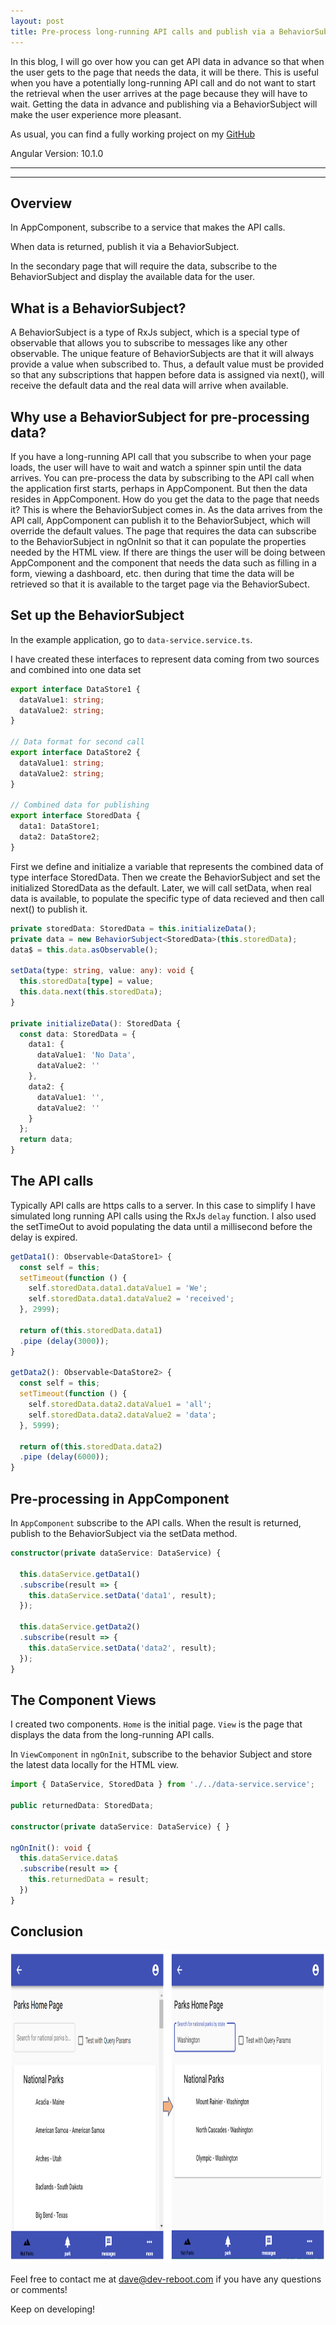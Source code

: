 ```yaml
---
layout: post
title: Pre-process long-running API calls and publish via a BehaviorSubject in Angular
---
```


In this blog, I will go over how you can get API data in advance so that when the user gets to the page that needs the data, it will be there.
This is useful when you have a potentially long-running API call and do not want to start the retrieval when the user arrives at the page
because they will have to wait.  Getting the data in advance and publishing via a BehaviorSubject will make the user experience more pleasant.

As usual, you can find a fully working project on my [GitHub](https://github.com/DaveStaudenmaier/preprocess-API-calls)

Angular Version: 10.1.0

----
****
## Overview

In AppComponent, subscribe to a service that makes the API calls. 

When data is returned, publish it via a BehaviorSubject.

In the secondary page that will require the data, subscribe to the BehaviorSubject and display the available data for the user.

## What is a BehaviorSubject?

A BehaviorSubject is a type of RxJs subject, which is a special type of observable that allows you to subscribe to messages like any other observable.  The unique feature of BehaviorSubjects are that it will always provide a value when subscribed to.  Thus, a default value must be provided so that any subscriptions that happen before data is assigned via next(), will receive the default data and the real data will arrive when available. 

## Why use a BehaviorSubject for pre-processing data?

If you have a long-running API call that you subscribe to when your page loads, the user will have to wait and watch a spinner spin until the data arrives.  You can pre-process the data by subscribing to the API call when the application first starts, perhaps in AppComponent.  But then the data resides in AppComponent.  How do you get the data to the page that needs it?  This is where the BehaviorSubject comes in.   As the data arrives from the API call, AppComponent can publish it to the BehaviorSubject, which will override the default values.   The page that requires the data can subscribe to the BehaviorSubject in ngOnInit so that it can populate the properties needed by the HTML view.  If there are things the user will be doing between AppComponent and the component that needs the data such as filling in a form, viewing a dashboard, etc. then during that time the data will be retrieved so that it is available to the target page via the BehaviorSubect.

## Set up the BehaviorSubject

In the example application, go to `data-service.service.ts`. 

I have created these interfaces to represent data coming from two sources and combined into one data set
``` typescript
export interface DataStore1 {
  dataValue1: string;
  dataValue2: string;
}

// Data format for second call
export interface DataStore2 {
  dataValue1: string;
  dataValue2: string;
}

// Combined data for publishing
export interface StoredData {
  data1: DataStore1;
  data2: DataStore2;
}
```

First we define and initialize a variable that represents the combined data of type interface StoredData.   Then we create the BehaviorSubject and set the initialized StoredData as the default.   Later, we will call setData, when real data is available, to populate the specific type of data recieved and then call next() to publish it.

``` typescript
private storedData: StoredData = this.initializeData();
private data = new BehaviorSubject<StoredData>(this.storedData);
data$ = this.data.asObservable();

setData(type: string, value: any): void {
  this.storedData[type] = value;
  this.data.next(this.storedData);
}

private initializeData(): StoredData {
  const data: StoredData = {
    data1: {
      dataValue1: 'No Data',
      dataValue2: ''
    },
    data2: {
      dataValue1: '',
      dataValue2: ''
    }
  };
  return data;
}
```

## The API calls

Typically API calls are https calls to a server.  In this case to simplify I have simulated long running API calls using the RxJs `delay` function.  I also used the setTimeOut to avoid populating the data until a millisecond before the delay is expired.

``` typescript
getData1(): Observable<DataStore1> {
  const self = this;
  setTimeout(function () {
    self.storedData.data1.dataValue1 = 'We';
    self.storedData.data1.dataValue2 = 'received';
  }, 2999);

  return of(this.storedData.data1)
  .pipe (delay(3000));
}

getData2(): Observable<DataStore2> {
  const self = this;
  setTimeout(function () {
    self.storedData.data2.dataValue1 = 'all';
    self.storedData.data2.dataValue2 = 'data';
  }, 5999);

  return of(this.storedData.data2)
  .pipe (delay(6000));
}
```

## Pre-processing in AppComponent

In `AppComponent` subscribe to the API calls.   When the result is returned, publish to the BehaviorSubject via the setData method.

``` typescript
constructor(private dataService: DataService) {

  this.dataService.getData1()
  .subscribe(result => {
    this.dataService.setData('data1', result);
  });

  this.dataService.getData2()
  .subscribe(result => {
    this.dataService.setData('data2', result);
  });
}
```

## The Component Views

I created two components.  `Home` is the initial page.  `View` is the page that displays the data from the long-running API calls. 

In `ViewComponent` in `ngOnInit`, subscribe to the behavior Subject and store the latest data locally for the HTML view.

``` typescript
import { DataService, StoredData } from './../data-service.service';

public returnedData: StoredData;

constructor(private dataService: DataService) { }
            
ngOnInit(): void {
  this.dataService.data$
  .subscribe(result => {
    this.returnedData = result;
  })
}
```
## Conclusion
<img src="/images/blog/share-data/search.png" height="500px">


Feel free to contact me at [dave@dev-reboot.com](mailto:dave@dev-reboot.com) if you have any questions or comments!

Keep on developing!
